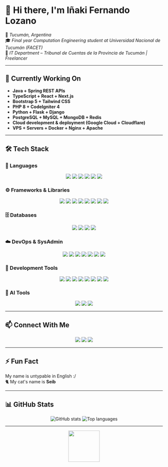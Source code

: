 # 👋 Hi there, I'm **Iñaki Fernando Lozano**

📍 *Tucumán, Argentina*  
🎓 *Final year Computation Engineering student at Universidad Nacional de Tucumán (FACET)*  
💼 *IT Department – Tribunal de Cuentas de la Provincia de Tucumán | Freelancer*

---

## 🌱 Currently Working On

- **Java + Spring REST APIs**
- **TypeScript + React + Next.js**
- **Bootstrap 5 + Tailwind CSS**
- **PHP 8 + CodeIgniter 4**
- **Python + Flask + Django**
- **PostgreSQL + MySQL + MongoDB + Redis**
- **Cloud development & deployment (Google Cloud + Cloudflare)**
- **VPS + Servers + Docker + Nginx + Apache**

---

## 🛠️ Tech Stack

### 🧩 Languages
<p align="center">
  <img src="https://img.shields.io/badge/Java-%23ED8B00?style=for-the-badge&logo=openjdk&logoColor=white" />
  <img src="https://img.shields.io/badge/JavaScript-%23F7DF1E?style=for-the-badge&logo=javascript&logoColor=black" />
  <img src="https://img.shields.io/badge/TypeScript-%23007ACC?style=for-the-badge&logo=typescript&logoColor=white" />
  <img src="https://img.shields.io/badge/PHP-%23777BB4?style=for-the-badge&logo=php&logoColor=white" />
  <img src="https://img.shields.io/badge/Python-%233776AB?style=for-the-badge&logo=python&logoColor=white" />
  <img src="https://img.shields.io/badge/HTML5-%23E34F26?style=for-the-badge&logo=html5&logoColor=white" />
</p>

### ⚙️ Frameworks & Libraries
<p align="center">
  <img src="https://img.shields.io/badge/Spring-%236DB33F?style=for-the-badge&logo=spring&logoColor=white" />
  <img src="https://img.shields.io/badge/React-%2361DAFB?style=for-the-badge&logo=react&logoColor=black" />
  <img src="https://img.shields.io/badge/Next.js-%23000000?style=for-the-badge&logo=nextdotjs&logoColor=white" />
  <img src="https://img.shields.io/badge/TailwindCSS-%2306B6D4?style=for-the-badge&logo=tailwindcss&logoColor=white" />
  <img src="https://img.shields.io/badge/Bootstrap-%23563D7C?style=for-the-badge&logo=bootstrap&logoColor=white" />
  <img src="https://img.shields.io/badge/CodeIgniter-%23EF4223?style=for-the-badge&logo=codeigniter&logoColor=white" />
  <img src="https://img.shields.io/badge/Django-%23092E20?style=for-the-badge&logo=django&logoColor=white" />
  <img src="https://img.shields.io/badge/Flask-%23000000?style=for-the-badge&logo=flask&logoColor=white" />
</p>

### 🗄️ Databases
<p align="center">
  <img src="https://img.shields.io/badge/PostgreSQL-%23336791?style=for-the-badge&logo=postgresql&logoColor=white" />
  <img src="https://img.shields.io/badge/MySQL-%234479A1?style=for-the-badge&logo=mysql&logoColor=white" />
  <img src="https://img.shields.io/badge/MongoDB-%2347A248?style=for-the-badge&logo=mongodb&logoColor=white" />
  <img src="https://img.shields.io/badge/Redis-%23DC382D?style=for-the-badge&logo=redis&logoColor=white" />
</p>

### ☁️ DevOps & SysAdmin
<p align="center">
  <img src="https://img.shields.io/badge/Ubuntu-%23E95420?style=for-the-badge&logo=ubuntu&logoColor=white" />
  <img src="https://img.shields.io/badge/Docker-%232496ED?style=for-the-badge&logo=docker&logoColor=white" />
  <img src="https://img.shields.io/badge/Nginx-%23009639?style=for-the-badge&logo=nginx&logoColor=white" />
  <img src="https://img.shields.io/badge/Apache-%23D42029?style=for-the-badge&logo=apache&logoColor=white" />
  <img src="https://img.shields.io/badge/Cloudflare-%23F38020?style=for-the-badge&logo=cloudflare&logoColor=white" />
  <img src="https://img.shields.io/badge/Google%20Cloud-%234285F4?style=for-the-badge&logo=google-cloud&logoColor=white" />
  <img src="https://img.shields.io/badge/VPS-%23000000?style=for-the-badge&logo=serverfault&logoColor=white" />
</p>

### 🧰 Development Tools
<p align="center">
  <img src="https://img.shields.io/badge/VSCode-%23007ACC?style=for-the-badge&logo=visual-studio-code&logoColor=white" />
  <img src="https://img.shields.io/badge/Cursor-%23000000?style=for-the-badge&logo=visual-studio-code&logoColor=white" />
  <img src="https://img.shields.io/badge/IntelliJ%20IDEA-%23000000?style=for-the-badge&logo=intellij-idea&logoColor=white" />
  <img src="https://img.shields.io/badge/DataGrip-%23000000?style=for-the-badge&logo=datagrip&logoColor=white" />
  <img src="https://img.shields.io/badge/Node.js-%2343853D?style=for-the-badge&logo=node.js&logoColor=white" />
  <img src="https://img.shields.io/badge/GitHub-%23121011?style=for-the-badge&logo=github&logoColor=white" />
  <img src="https://img.shields.io/badge/GitLab-%23181717?style=for-the-badge&logo=gitlab&logoColor=white" />
  <img src="https://img.shields.io/badge/Git-%23F05032?style=for-the-badge&logo=git&logoColor=white" />
</p>

### 🤖 AI Tools
<p align="center">
  <img src="https://img.shields.io/badge/ChatGPT-%2332A57F?style=for-the-badge&logo=openai&logoColor=white" />
  <img src="https://img.shields.io/badge/Cursor-%23007ACC?style=for-the-badge&logo=visual-studio-code&logoColor=white" />
  <img src="https://img.shields.io/badge/V0-%230088FF?style=for-the-badge&logoColor=white&labelColor=000000" />
</p>

---

## 📫 Connect With Me

<p align="center">
  <a href="mailto:kakitolozano@gmail.com"><img src="https://img.shields.io/badge/Gmail-%23D14836?style=for-the-badge&logo=gmail&logoColor=white" /></a>
  <a href="https://www.linkedin.com/in/inaki-fernando-lozano-b783021b0"><img src="https://img.shields.io/badge/LinkedIn-%230A66C2?style=for-the-badge&logo=linkedin&logoColor=white" /></a>
  <a href="https://inakiserver.lat"><img src="https://img.shields.io/badge/Portfolio-%23FF5722?style=for-the-badge&logo=google-chrome&logoColor=white" /></a>
</p>

---

## ⚡ Fun Fact
My name is untypable in English :/  
🐈 My cat's name is **Seib**

---

## 📊 GitHub Stats
<p align="center">
  <img src="https://github-readme-stats-navy-eta-84.vercel.app/api?username=inakilozano01&show_icons=true&hide_border=true&theme=radical&show=prs_merged,prs_merged_percentage" alt="GitHub stats" />
  <img src="https://github-readme-stats-navy-eta-84.vercel.app/api/top-langs/?username=inakilozano01&layout=compact&theme=radical&hide_border=true" alt="Top languages" />
</p>

---

<p align="center">
  <img src="https://media.giphy.com/media/WUlplcMpOCEmTGBtBW/giphy.gif" width="100" />
</p>
